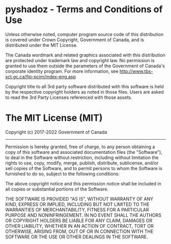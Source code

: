 # pyshadoz - Terms and Conditions of Use

Unless otherwise noted, computer program source code of this distribution
is covered under Crown Copyright, Government of Canada, and is distributed
under the MIT License.

The Canada wordmark and related graphics associated with this distribution
are protected under trademark law and copyright law. No permission is granted
to use them outside the parameters of the Government of Canada's corporate
identity program. For more information, see
http://www.tbs-sct.gc.ca/fip-pcim/index-eng.asp

Copyright title to all 3rd party software distributed with this software
is held by the respective copyright holders as noted in those files. Users
are asked to read the 3rd Party Licenses referenced with those assets.


# The MIT License (MIT)

Copyright (c) 2017-2022 Government of Canada

* * *

Permission is hereby granted, free of charge, to any person
obtaining a copy of this software and associated documentation
files (the "Software"), to deal in the Software without
restriction, including without limitation the rights to use,
copy, modify, merge, publish, distribute, sublicense, and/or sell
copies of the Software, and to permit persons to whom the
Software is furnished to do so, subject to the following
conditions:

The above copyright notice and this permission notice shall be
included in all copies or substantial portions of the Software.

THE SOFTWARE IS PROVIDED "AS IS", WITHOUT WARRANTY OF ANY KIND,
EXPRESS OR IMPLIED, INCLUDING BUT NOT LIMITED TO THE WARRANTIES
OF MERCHANTABILITY, FITNESS FOR A PARTICULAR PURPOSE AND
NONINFRINGEMENT. IN NO EVENT SHALL THE AUTHORS OR COPYRIGHT
HOLDERS BE LIABLE FOR ANY CLAIM, DAMAGES OR OTHER LIABILITY,
WHETHER IN AN ACTION OF CONTRACT, TORT OR OTHERWISE, ARISING
FROM, OUT OF OR IN CONNECTION WITH THE SOFTWARE OR THE USE OR
OTHER DEALINGS IN THE SOFTWARE.
